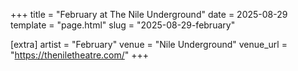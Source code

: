 +++
title = "February at The Nile Underground"
date = 2025-08-29
template = "page.html"
slug = "2025-08-29-february"

[extra]
artist = "February"
venue = "Nile Underground"
venue_url = "https://theniletheatre.com/"
+++
